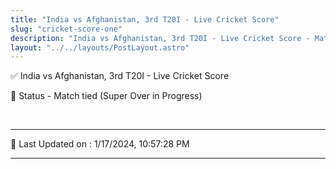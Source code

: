 ```yaml
---
title: "India vs Afghanistan, 3rd T20I - Live Cricket Score"
slug: "cricket-score-one"
description: "India vs Afghanistan, 3rd T20I - Live Cricket Score - Match tied (Super Over in Progress)."
layout: "../../layouts/PostLayout.astro"
--- 
```


✅ India vs Afghanistan, 3rd T20I - Live Cricket Score

📑 Status - Match tied (Super Over in Progress)

<br />

***

📝 Last Updated on : 1/17/2024, 10:57:28 PM

***

